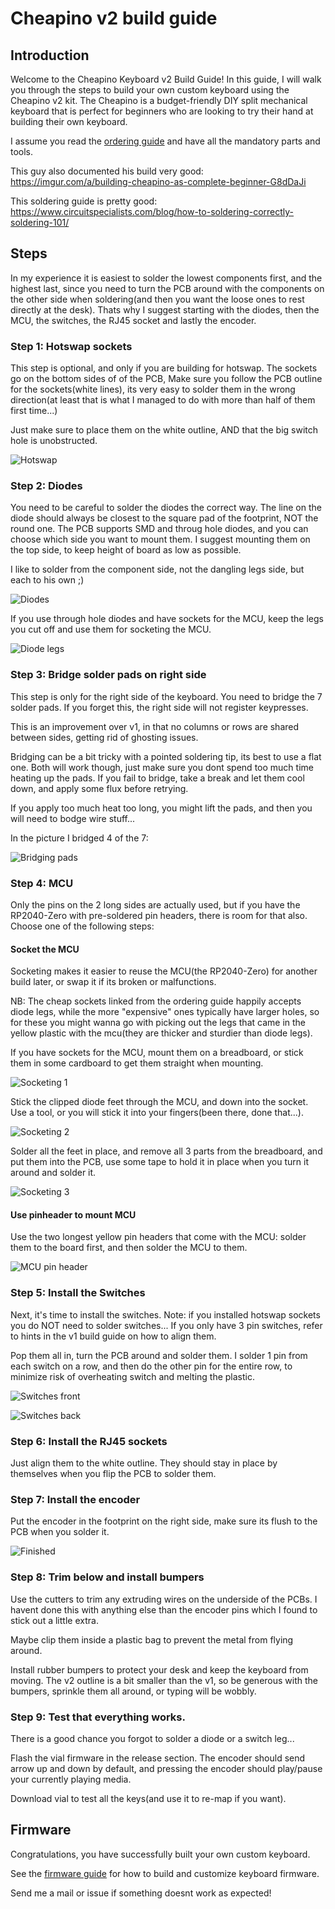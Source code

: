 # Cheapino v2 build guide

## Introduction

Welcome to the Cheapino Keyboard v2 Build Guide!
In this guide, I will walk you through the steps to build your own custom keyboard using the Cheapino v2 kit.
The Cheapino is a budget-friendly DIY split mechanical keyboard that is perfect for beginners who are looking
to try their hand at building their own keyboard.

I assume you read the [ordering guide](orderingguide.md) and have all the mandatory parts and tools.

This guy also documented his build very good: https://imgur.com/a/building-cheapino-as-complete-beginner-G8dDaJi

This soldering guide is pretty good:
https://www.circuitspecialists.com/blog/how-to-soldering-correctly-soldering-101/

## Steps

In my experience it is easiest to solder the lowest components first, and the highest last, since you need to turn the PCB around with the components on the other side when soldering(and then you want the loose ones to rest directly at the desk). Thats why I suggest starting with the diodes, then the MCU, the switches, the RJ45 socket and lastly the encoder.

### Step 1: Hotswap sockets

This step is optional, and only if you are building for hotswap.
The sockets go on the bottom sides of of the PCB,
Make sure you follow the PCB outline for the sockets(white lines),
its very easy to solder them in the wrong direction(at least that
is what I managed to do with more than half of them first time...)

Just make sure to place them on the white outline, AND that
the big switch hole is unobstructed.

![Hotswap](images/buildguidev2/hotswap.png)

### Step 2: Diodes

You need to be careful to solder the diodes the correct way.
The line on the diode should always be closest to the square pad of the footprint,
NOT the round one. The PCB supports SMD and throug hole diodes,
and you can choose which side you want to mount them.
I suggest mounting them on the top side, to keep height of board as low as possible.

I like to solder from the component side, not the dangling legs side, but each to his own ;)

![Diodes](images/buildguidev2/diodes.png)

If you use through hole diodes and have sockets for the MCU,
keep the legs you cut off and use them for socketing the MCU.

![Diode legs](images/buildguidev2/diodes_legs.png)


### Step 3: Bridge solder pads on right side

This step is only for the right side of the keyboard.
You need to bridge the 7 solder pads. If you forget this, the right side will not register keypresses.

This is an improvement over v1, in that no columns or rows are shared between sides, getting rid of ghosting issues.

Bridging can be a bit tricky with a pointed soldering tip, its best to use a flat one.
Both will work though, just make sure you dont spend too much time heating up the pads.
If you fail to bridge, take a break and let them cool down, and apply some flux before retrying.

If you apply too much heat too long, you might lift the pads, and then you will need to bodge wire stuff...

In the picture I bridged 4 of the 7:

![Bridging pads](images/buildguidev2/bridge.png)

### Step 4: MCU

Only the pins on the 2 long sides are actually used, but if you have the RP2040-Zero with pre-soldered pin headers, there is room for that also. Choose one of the following steps:

#### Socket the MCU

Socketing makes it easier to reuse the MCU(the RP2040-Zero) for another build later, or swap it if its broken or malfunctions.

NB: The cheap sockets linked from the ordering guide happily accepts diode legs, while the more "expensive"
ones typically have larger holes, so for these you might wanna go with picking out the legs that came in the
yellow plastic with the mcu(they are thicker and sturdier than diode legs).

If you have sockets for the MCU, mount them on a breadboard, or stick them in some cardboard to get them straight when mounting.

![Socketing 1](images/socket1.jpeg)

Stick the clipped diode feet through the MCU, and down into the socket. Use a tool, or you will stick it into your fingers(been there, done that...).

![Socketing 2](images/socket2.jpeg)

Solder all the feet in place, and remove all 3 parts from the breadboard, and put them into the PCB, use some tape to hold it in place when you turn it around and solder it.

![Socketing 3](images/buildguidev2/socket3.jpeg)

#### Use pinheader to mount MCU

Use the two longest yellow pin headers that come with the MCU: solder them to the board first, and then solder the MCU to them.

![MCU pin header](images/mcu_pinheader.jpeg)

### Step 5: Install the Switches

Next, it's time to install the switches.
Note: if you installed hotswap sockets you do NOT need to solder switches...
If you only have 3 pin switches, refer to hints in the v1 build guide on how to align them.

Pop them all in, turn the PCB around and solder them.
I solder 1 pin from each switch on a row, and then do the other pin for the entire row, to
minimize risk of overheating switch and melting the plastic.

![Switches front](images/buildguidev2/switches1.png)

![Switches back](images/buildguidev2/switches2.png)


### Step 6: Install the RJ45 sockets

Just align them to the white outline. They should stay in place by themselves when you flip the PCB to solder them.

### Step 7: Install the encoder

Put the encoder in the footprint on the right side, make sure its flush to the PCB when you solder it.

![Finished](images/buildguidev2/finished.png)

### Step 8: Trim below and install bumpers

Use the cutters to trim any extruding wires on the underside of the PCBs.
I havent done this with anything else than the encoder pins which I found to
stick out a little extra.

Maybe clip them inside a plastic bag to prevent the metal from flying around.

Install rubber bumpers to protect your desk and keep the keyboard from moving.
The v2 outline is a bit smaller than the v1, so be generous with the bumpers,
sprinkle them all around, or typing will be wobbly.

### Step 9: Test that everything works.

There is a good chance you forgot to solder a diode or a switch leg...

Flash the vial firmware in the release section.
The encoder should send arrow up and down by default, and pressing
the encoder should play/pause your currently playing media.

Download vial to test all the keys(and use it to re-map if you want).

## Firmware

Congratulations, you have successfully built your own custom keyboard.

See the [firmware guide](firmware.md) for how to build and customize keyboard firmware.

Send me a mail or issue if something doesnt work as expected!

